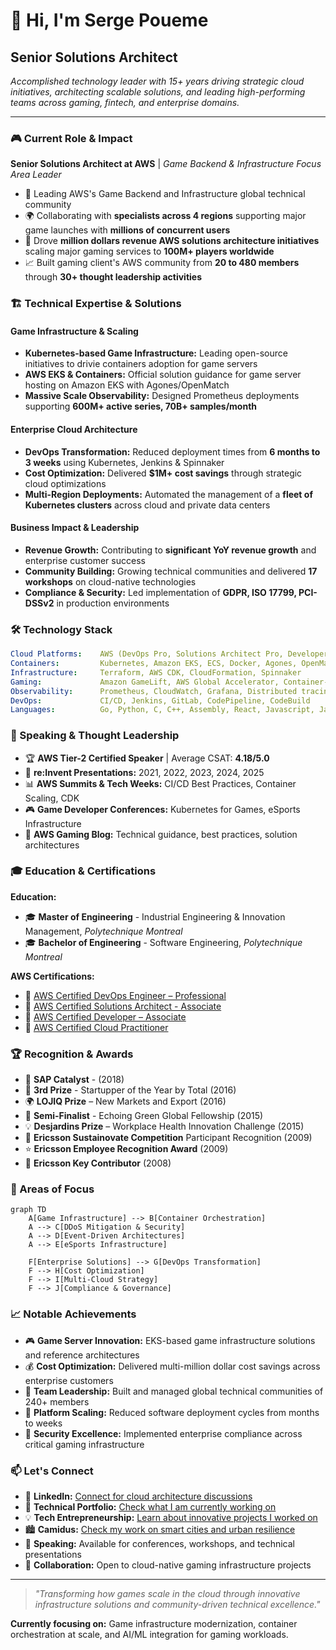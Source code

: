 # 👋 Hi, I'm Serge Poueme
## Senior Solutions Architect

*Accomplished technology leader with 15+ years driving strategic cloud initiatives, architecting scalable solutions, and leading high-performing teams across gaming, fintech, and enterprise domains.*

---

### 🎮 Current Role & Impact
**Senior Solutions Architect at AWS** | *Game Backend & Infrastructure Focus Area Leader*

- 🚀 Leading AWS's Game Backend and Infrastructure global technical community
- 🌍 Collaborating with **specialists across 4 regions** supporting major game launches with **millions of concurrent users**
- 🎯 Drove **million dollars revenue AWS solutions architecture initiatives** scaling major gaming services to **100M+ players worldwide**
- 📈 Built gaming client's AWS community from **20 to 480 members** through **30+ thought leadership activities**

### 🏗️ Technical Expertise & Solutions

#### **Game Infrastructure & Scaling**
- **Kubernetes-based Game Infrastructure:** Leading open-source initiatives to drivie containers adoption for game servers
- **AWS EKS & Containers:** Official solution guidance for game server hosting on Amazon EKS with Agones/OpenMatch
- **Massive Scale Observability:** Designed Prometheus deployments supporting **600M+ active series, 70B+ samples/month**

#### **Enterprise Cloud Architecture**
- **DevOps Transformation:** Reduced deployment times from **6 months to 3 weeks** using Kubernetes, Jenkins & Spinnaker
- **Cost Optimization:** Delivered **$1M+ cost savings** through strategic cloud optimizations
- **Multi-Region Deployments:** Automated the management of a **fleet of Kubernetes clusters** across cloud and private data centers

#### **Business Impact & Leadership**
- **Revenue Growth:** Contributing to **significant YoY revenue growth** and enterprise customer success
- **Community Building:** Growing technical communities and delivered **17 workshops** on cloud-native technologies
- **Compliance & Security:** Led implementation of **GDPR, ISO 17799, PCI-DSSv2** in production environments

### 🛠 Technology Stack

```yaml
Cloud Platforms:    AWS (DevOps Pro, Solutions Architect Pro, Developer, Cloud Practitioner)
Containers:         Kubernetes, Amazon EKS, ECS, Docker, Agones, OpenMatch
Infrastructure:     Terraform, AWS CDK, CloudFormation, Spinnaker
Gaming:             Amazon GameLift, AWS Global Accelerator, Container-based game servers
Observability:      Prometheus, CloudWatch, Grafana, Distributed tracing
DevOps:             CI/CD, Jenkins, GitLab, CodePipeline, CodeBuild
Languages:          Go, Python, C, C++, Assembly, React, Javascript, Java, Infrastructure as Code
```

### 🎤 Speaking & Thought Leadership

- 🏆 **AWS Tier-2 Certified Speaker** | Average CSAT: **4.18/5.0**
- 🎯 **re:Invent Presentations:** 2021, 2022, 2023, 2024, 2025
- 📊 **AWS Summits & Tech Weeks:** CI/CD Best Practices, Container Scaling, CDK
- 🎮 **Game Developer Conferences:** Kubernetes for Games, eSports Infrastructure
- 📝 **AWS Gaming Blog:** Technical guidance, best practices, solution architectures

### 🎓 Education & Certifications

**Education:**
- 🎓 **Master of Engineering** - Industrial Engineering & Innovation Management, *Polytechnique Montreal*
- 🎓 **Bachelor of Engineering** - Software Engineering, *Polytechnique Montreal*

**AWS Certifications:**
- 🏅 [AWS Certified DevOps Engineer – Professional](https://aws.amazon.com/certification/certified-devops-engineer-professional/)
- 🏅 [AWS Certified Solutions Architect - Associate](https://aws.amazon.com/certification/certified-solutions-architect-associate/)
- 🏅 [AWS Certified Developer – Associate](https://aws.amazon.com/certification/certified-developer-associate/)
- 🏅 [AWS Certified Cloud Practitioner](https://aws.amazon.com/certification/certified-cloud-practitioner/)

### 🏆 Recognition & Awards

- 🌟 **SAP Catalyst** - (2018)
- 🥉 **3rd Prize** - Startupper of the Year by Total (2016)
- 🌍 **LOJIQ Prize** – New Markets and Export (2016)
- 🎯 **Semi-Finalist** - Echoing Green Global Fellowship (2015)
- 💡 **Desjardins Prize** – Workplace Health Innovation Challenge (2015)
- 🔋 **Ericsson Sustainovate Competition** Participant Recognition (2009)
- ⭐ **Ericsson Employee Recognition Award** (2009)
- 🔑 **Ericsson Key Contributor** (2008)

### 🎯 Areas of Focus

```mermaid
graph TD
    A[Game Infrastructure] --> B[Container Orchestration]
    A --> C[DDoS Mitigation & Security]
    A --> D[Event-Driven Architectures]
    A --> E[eSports Infrastructure]
    
    F[Enterprise Solutions] --> G[DevOps Transformation]
    F --> H[Cost Optimization]
    F --> I[Multi-Cloud Strategy]
    F --> J[Compliance & Governance]
```

### 📈 Notable Achievements

- 🎮 **Game Server Innovation:** EKS-based game infrastructure solutions and reference architectures
- 💰 **Cost Optimization:** Delivered multi-million dollar cost savings across enterprise customers
- 👥 **Team Leadership:** Built and managed global technical communities of 240+ members
- 🚀 **Platform Scaling:** Reduced software deployment cycles from months to weeks
- 🔐 **Security Excellence:** Implemented enterprise compliance across critical gaming infrastructure

### 📫 Let's Connect

- 💼 **LinkedIn:** [Connect for cloud architecture discussions](https://www.linkedin.com/in/sergepoueme/)
- 🎯 **Technical Portfolio:** [Check what I am currently working on](portfolio.md)
- :bulb:  **Tech Entrepreneurship:** [Learn about innovative projects I worked on](innovation.md)
- :cityscape: **Camidus:** [Check my work on smart cities and urban resilience](camidus.md)
- 🎤 **Speaking:** Available for conferences, workshops, and technical presentations
- 🤝 **Collaboration:** Open to cloud-native gaming infrastructure projects


---

> *"Transforming how games scale in the cloud through innovative infrastructure solutions and community-driven technical excellence."*

**Currently focusing on:** Game infrastructure modernization, container orchestration at scale, and AI/ML integration for gaming workloads.
